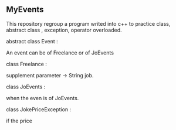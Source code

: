 MyEvents
-----------
This repository regroup a program writed into c++ to practice class, abstract class , exception, operator overloaded.

abstract class Event :

An event can be of Freelance or of JoEvents

class Freelance :

supplement  parameter -> String job.

class JoEvents :

when the even is of JoEvents.

class JokePriceException :

if the price
